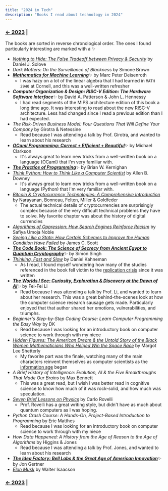 ```yaml
---
title: "2024 in Tech"
description: "Books I read about technology in 2024"
---
```


### [← 2023](/2023/12/31/learn-2023) |

The books are sorted in reverse chronological order. The ones I found particularly interesting are marked with a ✨

<!-- _Staff Engineer: Leadership Beyond the Management Track_	by Will Larson<br>-->
- [*Nothing to Hide: The False Tradeoff between Privacy & Security*](https://papers.ssrn.com/sol3/papers.cfm?abstract_id=3976770) by Daniel J. Solove
- *Dark Matters: On the Surveillance of Blackness* by Simone Brown
- [***Mathematics for Machine Learning***](https://mml-book.github.io/)✨ by Marc Peter Deisenroth
  - I was hazy on a lot of the linear algebra that I had learned in `MATH 2940` at Cornell, and this was a well-written refresher
- ***Computer Organization & Design: RISC-V Edition: The Hardware Software Interface***✨ by David A. Patterson & John L. Hennessy
  - I had read segments of the MIPS architecture edition of this book a long time ago. It was interesting to read about the new RISC-V architecture. Less had changed since I read a previous edition  than I had expected.
- *The Risk-Driven Business Model: Four Questions That Will Define Your Company* by Girotra & Netessine
  - Read because I was attending a talk by Prof. Girotra, and wanted to learn about his research
- [***OCaml Programming: Correct + Efficient + Beautiful***](https://cs3110.github.io/textbook/cover.html)✨ by Michael Clarkson
  - It's always great to learn new tricks from a well-written book on a language (OCaml) that I'm very familiar with.
- [***The Practice of Programming***](https://en.wikipedia.org/wiki/The_Practice_of_Programming)✨ by Brian W. Kernighan 
- [*Think Python: How to Think Like a Computer Scientist*](https://allendowney.github.io/ThinkPython/) by Allen B. Downey
  - It's always great to learn new tricks from a well-written book on a language (Python) that I'm very familiar with.
- [*Bitcoin & Cryptocurrency Technologies: A Comprehensive Introduction*](https://bitcoinbook.cs.princeton.edu/) by Narayanan, Bonneau, Felten, Miller & Goldfeder
  - The actual technical details of cryptocurrencies are surprisingly complex because of the very difficult technical problems they have to solve. My favorite chapter was about the history of digital currencies
- [*Algorithms of Oppression: How Search Engines Reinforce Racism*](https://en.wikipedia.org/wiki/Algorithms_of_Oppression) by Safiya Umoja Noble
- [*Seeing Like a State: How Certain Schemes to Improve the Human Condition Have Failed*](https://en.wikipedia.org/wiki/Seeing_Like_a_State) by James C. Scott
- [***The Code Book: The Science of Secrecy from Ancient Egypt to Quantum Cryptography***](https://en.wikipedia.org/wiki/The_Code_Book)✨ by Simon Singh
- [*Thinking, Fast and Slow*](https://en.wikipedia.org/wiki/Thinking,_Fast_and_Slow) by Daniel Kahneman
  - As I read, I found myself wondering how many of the studies referenced in the book fell victim to the [replication crisis](https://en.wikipedia.org/wiki/Replication_crisis) since it was written
- [***The Worlds I See: Curiosity, Exploration & Discovery at the Dawn of AI***](https://paw.princeton.edu/article/princeton-pre-read-2024-worlds-i-see)✨ by Fei-Fei Li
  - Read because I was attending a talk by Prof. Li, and wanted to learn about her research. This was a great behind-the-scenes look at how the computer science research sausage gets made. Particularly enjoyed that that author shared her emotions, vulnerabilities, and triumphs.
- *Beginner's Step-by-Step Coding Course: Learn Computer Programming the Easy Way* by DK
  - Read because I was looking for an introductory book on computer science to work through with my niece
- [*Hidden Figures: The American Dream & the Untold Story of the Black Women Mathematicians Who Helped Win the Space Race*](https://en.wikipedia.org/wiki/Hidden_Figures_(book)) by Margot Lee Shetterly
  - My favorite part was the finale, watching many of the main characters reinvent themselves as computer scientists as the [information age](https://en.wikipedia.org/wiki/Information_Age) began
- *A Brief History of Intelligence: Evolution, AI & the Five Breakthroughs That Made Our Brains* by Max Bennett
  - This was a great read, but I wish I was better read in cognitive science to know how much of it was rock-solid, and how much was speculation. 
- [*Seven Brief Lessons on Physics*](https://en.wikipedia.org/wiki/Seven_Brief_Lessons_on_Physics) by Carlo Rovelli
  - Prof. Rovelli has a great writing style, but didn't have as much about quantum computers as I was hoping.
- _Python Crash Course: A Hands-On, Project-Based Introduction to Programming_ by Eric Matthes
  - Read because I was looking for an introductory book on computer science to work through with my niece
- *How Data Happened: A History from the Age of Reason to the Age of Algorithms* by Higgins & Jones
  - Read because I was attending a talk by Prof. Jones, and wanted to learn about his research
- [***The Idea Factory: Bell Labs & the Great Age of American Innovation***](https://en.wikipedia.org/wiki/The_Idea_Factory)✨ by Jon Gertner
- [*Elon Musk*](https://en.wikipedia.org/wiki/Elon_Musk_(Isaacson_book)) by Walter Isaacson

### [← 2023](/2023/12/31/learn-2023) |
